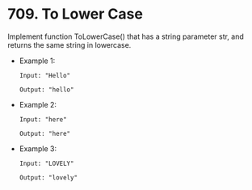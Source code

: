# 709. To Lower Case

Implement function ToLowerCase() that has a string parameter str, and returns the same string in lowercase.

 

+ Example 1:
    ```
    Input: "Hello"

    Output: "hello"
    ```

+ Example 2:
    ```
    Input: "here"

    Output: "here"
    ```
+ Example 3:
    ```
    Input: "LOVELY"

    Output: "lovely"
    ```